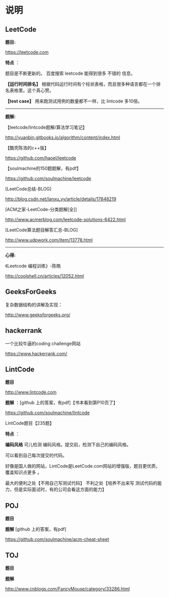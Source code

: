 # 说明

## LeetCode

**题目:** 

>
https://leetcode.com

**特点** ：

题目是不断更新的。 百度搜索 leetcode 能得到很多 不错的 信息。

**【运行时间排名】** 根据代码运行时间有个柱状表格，而且很多种语言都在一个排名表格里。这个真心赞。

**【test case】** 用来跑测试用例的数量都不一样，比 lintcode 多10倍。

---
**题解:**

【leetcode/lintcode题解/算法学习笔记】
>
http://yuanbin.gitbooks.io/algorithm/content/index.html

【酷壳陈浩的c++版】
> 
https://github.com/haoel/leetcode

【soulmachine的150题题解，有pdf】
>
https://github.com/soulmachine/leetcode

[LeetCode总结-BLOG]
>
http://blog.csdn.net/lanxu_yy/article/details/17848219

[ACM之家-LeetCode-分类题解[全]]
>
http://www.acmerblog.com/leetcode-solutions-6422.html

[LeetCode算法题目解答汇总-BLOG]
>
http://www.udpwork.com/item/13778.html

---
**心得:**

《Leetcode 编程训练》-陈皓
>
http://coolshell.cn/articles/12052.html

## GeeksForGeeks 
复杂数据结构的讲解及实现：
>
http://www.geeksforgeeks.org/

## hackerrank 
一个比较牛逼的coding challenge网站
>
https://www.hackerrank.com/

## LintCode 
**题目** 
>
http://www.lintcode.com 

**题解** ：[github 上的答案，有pdf]【书本看到第P10页了】
>
https://github.com/soulmachine/lintcode

LintCode题目【235题】 


**特点** ：

**编码风格** 可儿检测 编码风格。提交前，检测下自己的编码风格。

可以看到自己每次提交的代码。

好像是国人做的网站，LintCode是LeetCode.com网站的增强版，题目更优质，覆盖知识点更多 。

最大的便利之处【不用自己写测试代码】
不利之处【培养不出来写 测试代码的能力，但是实际面试时，有的公司会看这方面的能力】



## POJ
**题目**
>

**题解**
[github 上的答案，有pdf]
>
https://github.com/soulmachine/acm-cheat-sheet

## TOJ

**题目**
>

**题解**
>
http://www.cnblogs.com/FancyMouse/category/33286.html